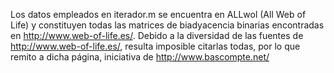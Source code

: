 Los datos empleados en iterador.m se encuentra en ALLwol (All Web of Life) y constituyen todas las matrices de biadyacencia binarias encontradas en http://www.web-of-life.es/.
Debido a la diversidad de las fuentes de http://www.web-of-life.es/, resulta imposible citarlas todas, por lo que remito a dicha página, iniciativa de http://www.bascompte.net/
